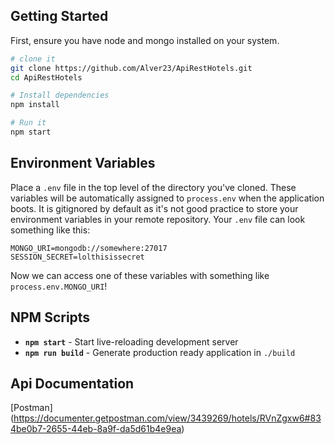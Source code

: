 
## Getting Started
First, ensure you have node and mongo installed on your system.

```sh
# clone it
git clone https://github.com/Alver23/ApiRestHotels.git
cd ApiRestHotels

# Install dependencies
npm install

# Run it
npm start
```

## Environment Variables
Place a `.env` file in the top level of the directory you've cloned. These variables will be automatically assigned to `process.env` when the application boots. It is gitignored by default as it's not good practice to store your environment variables in your remote repository.
Your `.env` file can look something like this:

```shell
MONGO_URI=mongodb://somewhere:27017
SESSION_SECRET=lolthisissecret
```

Now we can access one of these variables with something like `process.env.MONGO_URI`!

## NPM Scripts

- **`npm start`** - Start live-reloading development server
- **`npm run build`** - Generate production ready application in `./build`

## Api Documentation
[Postman] (https://documenter.getpostman.com/view/3439269/hotels/RVnZgxw6#834be0b7-2655-44eb-8a9f-da5d61b4e9ea)
